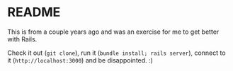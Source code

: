 # README

This is from a couple years ago and was an exercise for me to get better with Rails.

Check it out (`git clone`), run it (`bundle install; rails server`), connect to it (`http://localhost:3000`) and be disappointed. :)

